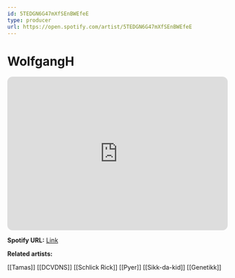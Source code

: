 ```yaml
---
id: 5TEDGN6G47mXfSEnBWEfeE
type: producer
url: https://open.spotify.com/artist/5TEDGN6G47mXfSEnBWEfeE
---
```

# WolfgangH

<iframe style="border-radius:12px" src="https://open.spotify.com/embed/artist/5TEDGN6G47mXfSEnBWEfeE" width="100%" height="352" frameBorder="0" allowfullscreen="" allow="autoplay; clipboard-write; encrypted-media; fullscreen; picture-in-picture" loading="lazy"></iframe>

**Spotify URL:** [Link](https://open.spotify.com/artist/5TEDGN6G47mXfSEnBWEfeE)

**Related artists:**

[[Tamas]]
[[DCVDNS]]
[[Schlick Rick]]
[[Pyer]]
[[Sikk-da-kid]]
[[Genetikk]]
